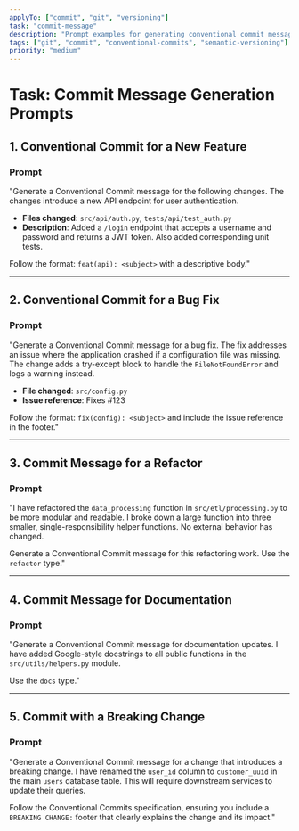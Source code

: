 ```yaml
---
applyTo: ["commit", "git", "versioning"]
task: "commit-message"
description: "Prompt examples for generating conventional commit messages"
tags: ["git", "commit", "conventional-commits", "semantic-versioning"]
priority: "medium"
---
```


# **Task: Commit Message Generation Prompts**

## **1. Conventional Commit for a New Feature**

### **Prompt**

"Generate a Conventional Commit message for the following changes. The changes introduce a new API endpoint for user authentication.

*   **Files changed**: `src/api/auth.py`, `tests/api/test_auth.py`
*   **Description**: Added a `/login` endpoint that accepts a username and password and returns a JWT token. Also added corresponding unit tests.

Follow the format: `feat(api): <subject>` with a descriptive body."

---

## **2. Conventional Commit for a Bug Fix**

### **Prompt**

"Generate a Conventional Commit message for a bug fix. The fix addresses an issue where the application crashed if a configuration file was missing. The change adds a try-except block to handle the `FileNotFoundError` and logs a warning instead.

*   **File changed**: `src/config.py`
*   **Issue reference**: Fixes #123

Follow the format: `fix(config): <subject>` and include the issue reference in the footer."

---

## **3. Commit Message for a Refactor**

### **Prompt**

"I have refactored the `data_processing` function in `src/etl/processing.py` to be more modular and readable. I broke down a large function into three smaller, single-responsibility helper functions. No external behavior has changed.

Generate a Conventional Commit message for this refactoring work. Use the `refactor` type."

---

## **4. Commit Message for Documentation**

### **Prompt**

"Generate a Conventional Commit message for documentation updates. I have added Google-style docstrings to all public functions in the `src/utils/helpers.py` module.

Use the `docs` type."

---

## **5. Commit with a Breaking Change**

### **Prompt**

"Generate a Conventional Commit message for a change that introduces a breaking change. I have renamed the `user_id` column to `customer_uuid` in the main `users` database table. This will require downstream services to update their queries.

Follow the Conventional Commits specification, ensuring you include a `BREAKING CHANGE:` footer that clearly explains the change and its impact."
